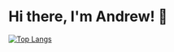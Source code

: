# Hi there, I'm Andrew! 👋

[![Top Langs](https://github-readme-stats.vercel.app/api/top-langs/?username=MuchiriAndrew&layout=compact)](https://github.com/anuraghazra/github-readme-stats)
